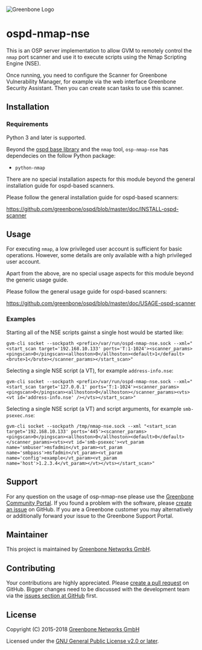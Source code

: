 ![Greenbone Logo](https://www.greenbone.net/wp-content/uploads/gb_logo_resilience_horizontal.png)

# ospd-nmap-nse

This is an OSP server implementation to allow GVM to remotely control
the `nmap` port scanner and use it to execute scripts using the Nmap Scripting
Engine (NSE).

Once running, you need to configure the Scanner for Greenbone Vulnerability
Manager, for example via the web interface Greenbone Security Assistant.
Then you can create scan tasks to use this scanner.

## Installation

### Requirements

Python 3 and later is supported.

Beyond the [ospd base library](https://github.com/greenbone/ospd) and the
`nmap` tool, `osp-nmap-nse` has dependecies on the follow Python package:

- `python-nmap`

There are no special installation aspects for this module beyond the general
installation guide for ospd-based scanners.

Please follow the general installation guide for ospd-based scanners:

  <https://github.com/greenbone/ospd/blob/master/doc/INSTALL-ospd-scanner>

## Usage

For executing `nmap`, a low privileged user account is sufficient for basic
operations. However, some details are only available with a high privileged
user account.

Apart from the above, are no special usage aspects for this module beyond the
generic usage guide.

Please follow the general usage guide for ospd-based scanners:

  <https://github.com/greenbone/ospd/blob/master/doc/USAGE-ospd-scanner>

### Examples

Starting all of the NSE scripts gainst a single host would be started like:

    gvm-cli socket --sockpath <prefix>/var/run/ospd-nmap-nse.sock --xml="<start_scan target='192.168.10.133' ports='T:1-1024'><scanner_params><pingscan>0</pingscan><allhoston>0</allhoston><default>1</default><brute>1</brute></scanner_params></start_scan>"

Selecting a single NSE script (a VT), for example `address-info.nse`:

    gvm-cli socket --sockpath <prefix>/var/run/ospd-nmap-nse.sock --xml="<start_scan target='127.0.0.1' ports='T:1-1024'><scanner_params><pingscan>0</pingscan><allhoston>0</allhoston></scanner_params><vts><vt id='address-info.nse' /></vts></start_scan>"

Selecting a single NSE script (a VT) and script arguments, for example
`smb-psexec.nse`:

    gvm-cli socket --sockpath /tmp/nmap-nse.sock --xml "<start_scan target='192.168.10.133' ports='445'><scanner_params><pingscan>0</pingscan><allhoston>0</allhoston><default>0</default></scanner_params><vts><vt id='smb-psexec'><vt_param name='smbuser'>msfadmin</vt_param><vt_param name='smbpass'>msfadmin</vt_param><vt_param name='config'>example</vt_param><vt_param name='host'>1.2.3.4</vt_param></vt></vts></start_scan>"

## Support

For any question on the usage of osp-nmap-nse please use the [Greenbone
Community Portal](https://community.greenbone.net/c/gse). If you found a
problem with the software, please [create an
issue](https://github.com/greenbone/osp-nmap-nse/issues) on GitHub. If you are
a Greenbone customer you may alternatively or additionally forward your issue
to the Greenbone Support Portal.

## Maintainer

This project is maintained by [Greenbone Networks
GmbH](https://www.greenbone.net/).

## Contributing

Your contributions are highly appreciated. Please [create a pull
request](https://github.com/greenbone/osp-nmap-nse/pulls) on GitHub. Bigger
changes need to be discussed with the development team via the [issues section
at GitHub](https://github.com/greenbone/osp-nmap-nse/issues) first.

## License

Copyright (C) 2015-2018 [Greenbone Networks GmbH](https://www.greenbone.net/)

Licensed under the [GNU General Public License v2.0 or later](COPYING).
